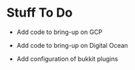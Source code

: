 # Stuff To Do

- Add code to bring-up on GCP

- Add code to bring-up on Digital Ocean

- Add configuration of bukkit plugins
